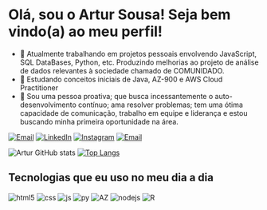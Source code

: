 <h1>Olá, sou o Artur Sousa! Seja bem vindo(a) ao meu perfil!</h1>



- 🔭 Atualmente trabalhando em projetos pessoais envolvendo JavaScript, SQL DataBases, Python, etc. Produzindo melhorias ao projeto de análise de dados relevantes à sociedade chamado de COMUNIDADO.
- 🧠 Estudando conceitos iniciais de Java, AZ-900 e AWS Cloud Practitioner 
- 🚀 Sou uma pessoa proativa; que busca incessantemente o auto-desenvolvimento contínuo; ama resolver problemas; tem uma ótima capacidade de comunicação, trabalho em equipe e liderança e estou buscando minha primeira oportunidade na área.

[![Email](https://img.shields.io/badge/Gmail-D14836?style=for-the-badge&logo=gmail&logoColor=whit)](https://mail.google.com/mail/u/arturxrsousa@gmail.com)
[![LinkedIn](https://img.shields.io/badge/LinkedIn-0077B5?style=for-the-badge&logo=linkedin&logoColor=white)](https://www.linkedin.com/in/arturxrsousa)
[![Instagram](https://img.shields.io/badge/Instagram-E4405F?style=for-the-badge&logo=instagram&logoColor=white)](https://instagram.com/xavierrr.eu)
[![Email](https://img.shields.io/website?label=Comunidado.com.br&style=for-the-badge&url=https://comunidado.com.br/)](https://comunidado.com.br/)

![Artur GitHub stats](https://github-readme-stats.vercel.app/api?username=xavierrreu&show_icons=true&theme=dracula)
[![Top Langs](https://github-readme-stats.vercel.app/api/top-langs/?username=xavierrreu&layout=donut&theme=dracula)](https://github.com/xavierrreu/github-readme-stats)

## Tecnologias que eu uso no meu dia a dia

<div style="display: inline_block">
  <img align="center" alt="html5" src="https://img.shields.io/badge/HTML5-E34F26?style=for-the-badge&logo=html5&logoColor=white" />
  <img align="center" alt="css" src="https://img.shields.io/badge/CSS3-1572B6?style=for-the-badge&logo=css3&logoColor=white" />
  <img align="center" alt="js" src="https://img.shields.io/badge/JavaScript-F7DF1E?style=for-the-badge&logo=javascript&logoColor=black" />
  <img align="center" alt="py" src="https://img.shields.io/badge/Python-14354C?style=for-the-badge&logo=python&logoColor=white" />
  <img align="center" alt="AZ" src="https://img.shields.io/badge/Microsoft_Azure-0089D6?style=for-the-badge&logo=microsoft-azure&logoColor=white" />
  <img align="center" alt="nodejs" src="https://img.shields.io/badge/Node.js-43853D?style=for-the-badge&logo=node.js&logoColor=white" />
  <img align="center" alt="R" src="https://img.shields.io/badge/R-276DC3?style=for-the-badge&logo=r&logoColor=white" />
</div><br/>
